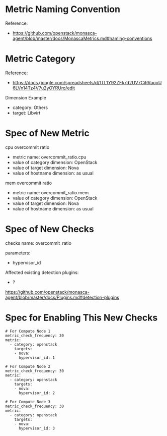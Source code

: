 # Metric Naming Convention

Reference:

* https://github.com/openstack/monasca-agent/blob/master/docs/MonascaMetrics.md#naming-conventions

# Metric Category

Reference:

* https://docs.google.com/spreadsheets/d/1TL1Y92ZFk7d2UV7CiRRaooU6LVn14Tz4V7u2yOYRUro/edit

Dimension Example

* category: Others
* target: Libvirt

# Spec of New Metric

cpu overcommit ratio

* metric name: overcommit_ratio.cpu
* value of category dimension: OpenStack
* value of target dimension: Nova
* value of hostname dimension: as usual

mem overcommit ratio

* metric name: overcommit_ratio.mem
* value of category dimension: OpenStack
* value of target dimension: Nova
* value of hostname dimension: as usual

# Spec of New Checks

checks name: overcommit_ratio

parameters:

* hypervisor_id

Affected existing detection plugins:

* ?

https://github.com/openstack/monasca-agent/blob/master/docs/Plugins.md#detection-plugins

# Spec for Enabling This New Checks

```
# For Compute Node 1
metric_check_frequency: 30
metric:
  - category: openstack
    targets:
    - nova:
      hypervisor_id: 1

# For Compute Node 2
metric_check_frequency: 30
metric:
  - category: openstack
    targets:
    - nova:
      hypervisor_id: 2

# For Compute Node 3
metric_check_frequency: 30
metric:
  - category: openstack
    targets:
    - nova:
      hypervisor_id: 3
```

